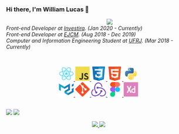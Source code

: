 ### Hi there, I'm William Lucas 👋
<img align='right' src="https://c.tenor.com/2uyENRmiUt0AAAAC/coding.gif" width="230">
<p><em>
</br>Front-end Developer at <a href="https://investira.com.br/">Investira</a>. (Jan 2020 - Currently)
</br>Front-end Developer at <a href="https://ejcm.com.br/">EJCM</a>. (Aug 2018 - Dec 2019)
</br>Computer and Information Engineering Student at <a href="https://ufrj.br/en/">UFRJ</a>. (Mar 2018 - Currently)
</em></p><br>
<p align="center">
  <a href="https://reactjs.org/" target="_blank">
    <img src="https://raw.githubusercontent.com/devicons/devicon/master/icons/react/react-original.svg" alt="react" width="40" height="40"/>
  </a>

  <a href="https://developer.mozilla.org/pt-BR/docs/Web/JavaScript" target="_blank">
    <img src="https://raw.githubusercontent.com/devicons/devicon/master/icons/javascript/javascript-original.svg" alt="js" width="40" height="40"/>
  </a>
  <a href="https://developer.mozilla.org/pt-BR/docs/Web/CSS" target="_blank">
    <img src="https://raw.githubusercontent.com/devicons/devicon/master/icons/css3/css3-original.svg" alt="css3" width="40" height="40"/>
  </a>
  <a href="https://developer.mozilla.org/pt-BR/docs/Web/HTML" target="_blank">
    <img src="https://raw.githubusercontent.com/devicons/devicon/master/icons/html5/html5-original.svg" alt="html" width="40" height="40"/>
  </a>
    <a href="https://www.python.org" target="_blank">
    <img src="https://raw.githubusercontent.com/devicons/devicon/master/icons/python/python-original.svg" alt="python" width="40" height="40"/>
  </a>
  <br>
  <a href="https://mui.com/" target="_blank">
    <img src="https://raw.githubusercontent.com/devicons/devicon/master/icons/materialui/materialui-original.svg" alt="mui" width="40" height="40"/>
  </a>
  <a href="https://git-scm.com" target="_blank">
    <img src="https://raw.githubusercontent.com/devicons/devicon/master/icons/git/git-original.svg" alt="git" width="40" height="40"/>
  </a>  
  <a href="https://redux.js.org/" target="_blank">
    <img src="https://raw.githubusercontent.com/devicons/devicon/master/icons/redux/redux-original.svg" alt="redux" width="40" height="40"/>
  </a>
  <a href="https://www.figma.com/" target="_blank">
    <img src="https://raw.githubusercontent.com/devicons/devicon/master/icons/figma/figma-original.svg" alt="figma" width="40" height="40"/>
  </a>
  <a href="https://www.adobe.com/br/products/xd.html" target="_blank">
    <img src="https://raw.githubusercontent.com/devicons/devicon/master/icons/xd/xd-plain.svg" alt="xd" width="40" height="40"/>
  </a>
</p>

<p align="left">
  <br>
    <img src="https://github-readme-stats.vercel.app/api?username=willlucas1512&theme=dracula&bg_color=0D1117&title_color=3DDC84&icon_color=3DDC84&show_icons=true&hide_border=true" />
    <img src="https://github-readme-stats.vercel.app/api/top-langs/?username=willlucas1512&theme=dracula&bg_color=0D1117&title_color=3DDC84&layout=compact&hide=jupyter notebook,php,vhdl,tsql,inform 7&hide_border=true&langs_count=8" />
  <br>
</p>

<p align="center">
  <a href="https://www.linkedin.com/in/williamlucas1512/">
    <img src="https://img.shields.io/badge/LinkedIn-0077B5?style=for-the-badge&logo=linkedin&logoColor=white"/>
  </a>
  <a href="https://github.com/willlucas1512">
    <img src="https://img.shields.io/badge/GitHub-100000?style=for-the-badge&logo=github&logoColor=white"/>
  </a>
</p>
